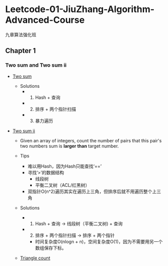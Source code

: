 # Leetcode-01-JiuZhang-Algorithm-Advanced-Course
九章算法强化班

## Chapter 1

### Two sum and Two sum ii

- [Two sum](https://leetcode.com/problems/two-sum/)
  - Solutions
    - 1. Hash + 查询
    - 2. 排序 + 两个指针扫描
    - 3. 暴力遍历


- [Two sum ii](http://www.lintcode.com/zh-cn/problem/two-sum-ii/)
  - Given an array of integers, count the number of pairs that this pair's two numbers sum is **larger than** target number.
  - Tips
    - 难以用Hash，因为Hash只能查找‘==’
    - 寻找‘>’的数据结构
      - 线段树
      - 平衡二叉树（ACL/红黑树）
    - 双指针O(n^2)遍历其实在遍历上三角，但排序后就不用遍历整个上三角
    
  - Solutions
    - 1. Hash + 查询 -> 线段树（平衡二叉树) + 查询
    - 2. 排序 + 两个指针扫描 -> 排序 + 两个指针
      - 时间复杂度O(nlogn + n)，空间复杂度O(1)，因为不需要用另一个数组保存下标。
 

  - [Triangle count](https://leetcode-cn.com/problems/valid-triangle-number/)



